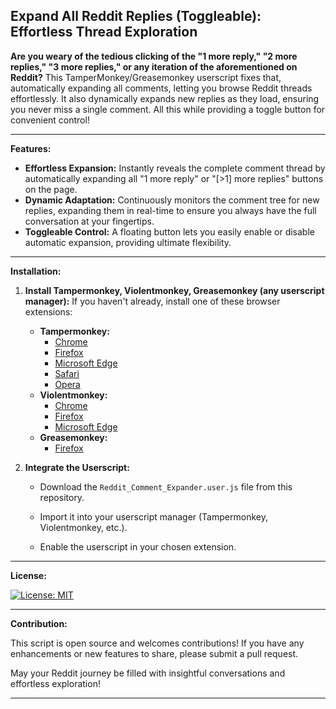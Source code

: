 ## Expand All Reddit Replies (Toggleable): Effortless Thread Exploration

**Are you weary of the tedious clicking of the "1 more reply," "2 more replies," "3 more replies," or any iteration of the aforementioned on Reddit?** This TamperMonkey/Greasemonkey userscript fixes that, automatically expanding all comments, letting you browse Reddit threads effortlessly. It also dynamically expands new replies as they load, ensuring you never miss a single comment. All this while providing a toggle button for convenient control!


---

**Features:**

* **Effortless Expansion:** Instantly reveals the complete comment thread by automatically expanding all "1 more reply" or "[>1] more replies" buttons on the page.
* **Dynamic Adaptation:** Continuously monitors the comment tree for new replies, expanding them in real-time to ensure you always have the full conversation at your fingertips.
* **Toggleable Control:** A floating button lets you easily enable or disable automatic expansion, providing ultimate flexibility.
---

**Installation:**

1. **Install Tampermonkey, Violentmonkey, Greasemonkey (any userscript manager):** If you haven't already, install one of these browser extensions:

    * **Tampermonkey:**
        * [Chrome](https://chromewebstore.google.com/detail/tampermonkey/dhdgffkkebhmkfjojejmpbldmpobfkfo)
        * [Firefox](https://addons.mozilla.org/en-US/firefox/addon/tampermonkey/)
        * [Microsoft Edge](https://microsoftedge.microsoft.com/addons/detail/iikmkjmpaadaobahmlepeloendndfphd)
        * [Safari](https://apps.apple.com/us/app/tampermonkey/id1482490089)
        * [Opera](https://addons.opera.com/en/extensions/details/tampermonkey-beta/)
    * **Violentmonkey:**
        * [Chrome](https://chrome.google.com/webstore/detail/violent-monkey/jinjaccalgkegednnccohejagnlnfdag)
        * [Firefox](https://addons.mozilla.org/en-US/firefox/addon/greasemonkey/)
        * [Microsoft Edge](https://microsoftedge.microsoft.com/addons/detail/eeagobfjdenkkddmbclomhiblgggliao)
    * **Greasemonkey:**
        * [Firefox](https://addons.mozilla.org/en-US/firefox/addon/greasemonkey/)
2. **Integrate the Userscript:**
    * Download the `Reddit_Comment_Expander.user.js` file from this repository.

    * Import it into your userscript manager (Tampermonkey, Violentmonkey, etc.).

    * Enable the userscript in your chosen extension.

---

**License:**

[![License: MIT](https://img.shields.io/badge/License-MIT-blue.svg)](https://opensource.org/licenses/MIT)

---

**Contribution:**

This script is open source and welcomes contributions! If you have any enhancements or new features to share, please submit a pull request. 

May your Reddit journey be filled with insightful conversations and effortless exploration!

---
